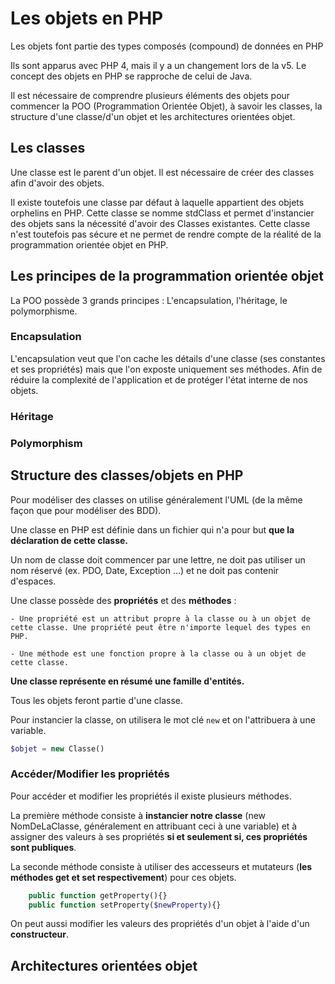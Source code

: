 # Les objets en PHP

Les objets font partie des types composés (compound) de données en PHP

Ils sont apparus avec PHP 4, mais il y a un changement lors de la v5.
Le concept des objets en PHP se rapproche de celui de Java.

Il est nécessaire de comprendre plusieurs éléments des objets pour commencer la POO (Programmation Orientée Objet), à savoir les classes, la structure d'une classe/d'un objet et les architectures orientées objet.

## Les classes

Une classe est le parent d'un objet. Il est nécessaire de créer des classes afin d'avoir des objets.

Il existe toutefois une classe par défaut à laquelle appartient des objets orphelins en PHP.
Cette classe se nomme stdClass et permet d'instancier des objets sans la nécessité d'avoir des Classes existantes. Cette classe n'est toutefois pas sécure et ne permet de rendre compte de la réalité de la programmation orientée objet en PHP.

## Les principes de la programmation orientée objet

La POO possède 3 grands principes : L'encapsulation, l'héritage, le polymorphisme.

### Encapsulation

L'encapsulation veut que l'on cache les détails d'une classe (ses constantes et ses propriétés) mais que l'on exposte uniquement ses méthodes.
Afin de réduire la complexité de l'application et de protéger l'état interne de nos objets.

### Héritage

### Polymorphism

## Structure des classes/objets en PHP

Pour modéliser des classes on utilise généralement l'UML (de la même façon que pour modéliser des BDD).

Une classe en PHP est définie dans un fichier qui n'a pour but **que la déclaration de cette classe.**

Un nom de classe doit commencer par une lettre, ne doit pas utiliser un nom réservé (ex. PDO, Date, Exception ...) et ne doit pas contenir d'espaces.

Une classe possède des **propriétés** et des **méthodes** :

    - Une propriété est un attribut propre à la classe ou à un objet de cette classe. Une propriété peut être n'importe lequel des types en PHP.

    - Une méthode est une fonction propre à la classe ou à un objet de cette classe.

**Une classe représente en résumé une famille d'entités.**

Tous les objets feront partie d'une classe.

Pour instancier la classe, on utilisera le mot clé `new` et on l'attribuera à une variable.

```php
$objet = new Classe()
```

### Accéder/Modifier les propriétés

Pour accéder et modifier les propriétés il existe plusieurs méthodes.

La première méthode consiste à **instancier notre classe** (new NomDeLaClasse, généralement en attribuant ceci à une variable) et à assigner des valeurs à ses propriétés **si et seulement si, ces propriétés sont publiques**.

La seconde méthode consiste à utiliser des accesseurs et mutateurs (**les méthodes get et set respectivement**) pour ces objets.

```php
    public function getProperty(){}
    public function setProperty($newProperty){}
```

On peut aussi modifier les valeurs des propriétés d'un objet à l'aide d'un **constructeur**.

## Architectures orientées objet
